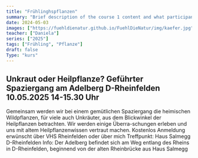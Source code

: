 ```yaml
---
title: "Frühlinghspflanzen"
summary: "Brief description of the course 1 content and what participants can expect to learn."
date: 2024-05-03
images: ["https://fuehldienatur.github.io/FuehlDieNatur/img/kaefer.jpg"]
teacher: ["Daniela"]
series: ["2025"]
tags: ["Frühling", "Pflanze"]
draft: false
Type: "kurs"
---
```

## Unkraut oder Heilpflanze? Geführter Spaziergang am Adelberg D-Rheinfelden 10.05.2025 14-15.30 Uhr

Gemeinsam werden wir bei einem gemütlichen Spaziergang die heimischen Wildpflanzen, für viele auch Unkräuter, aus dem Blickwinkel der Heilpflanzen betrachten. Wir werden einige Überra-schungen erleben und uns mit altem Heilpflanzenwissen vertraut machen.
Kostenlos
Anmeldung erwünscht über VHS Rheinfelden oder über mich
Treffpunkt: Haus Salmegg D-Rheinfelden
Info: Der Adelberg befindet sich am Weg entlang des Rheins in D-Rheinfelden, beginnend von der alten Rheinbrücke aus Haus Salmegg

